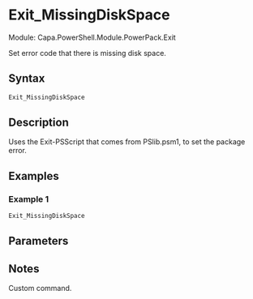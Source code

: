 # Exit_MissingDiskSpace
Module: Capa.PowerShell.Module.PowerPack.Exit

Set error code that there is missing disk space.

## Syntax

```powershell
Exit_MissingDiskSpace
```

## Description

Uses the Exit-PSScript that comes from PSlib.psm1, to set the package error.

## Examples

### Example 1
```powershell
Exit_MissingDiskSpace
```
    

## Parameters


## Notes

Custom command.

